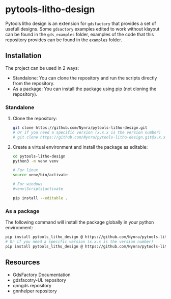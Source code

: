 # pytools-litho-design

Pytools litho design is an extension for `gdsfactory` that provides a set of usefull designs. Some `gdsactory` examples edited to work without klayout can be found in the `gds_examples` folder, examples of the code that this repository provides can be found in the `examples` folder.

## Installation

The project can be used in 2 ways:

- Standalone: You can clone the repository and run the scripts directly from the repository.
- As a package: You can install the package using pip (not cloning the repository).

### Standalone

1. Clone the repository:

    ```bash
    git clone https://github.com/Nynra/pytools-litho-design.git
    # Or if you need a specific version (x.x.x is the version number)
    # git clone https://github.com/Nynra/pytools-litho-design.git@x.x.x
    ```

2. Create a virtual environment and install the package as editable:

    ```bash
    cd pytools-litho-design
    python3 -m venv venv

    # For linux
    source venv/bin/activate

    # For windows
    #venv\Scripts\activate

    pip install --editable .
    ```

### As a package

The following command will install the package globally in your python environment:

```bash
pip install pytools_litho_design @ https://github.com/Nynra/pytools-litho-design.git
# Or if you need a specific version (x.x.x is the version number)
pip install pytools_litho_design @ https://github.com/Nynra/pytools-litho-design.git@x.x.x
```

## Resources

- GdsFactory Documentation
- gdsfacotry-UL repository
- qnngds repository
- gnnhelper repository

